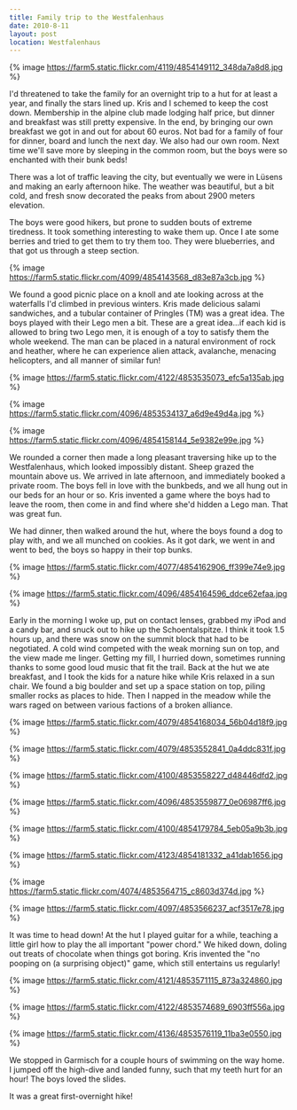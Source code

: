 ```yaml
---
title: Family trip to the Westfalenhaus
date: 2010-8-11
layout: post
location: Westfalenhaus
---
```


{% image https://farm5.static.flickr.com/4119/4854149112_348da7a8d8.jpg %}
  
  
I'd threatened to take the family for an overnight trip to a hut for at
least a year, and finally the stars lined up. Kris and I schemed to keep
the cost down. Membership in the alpine club made lodging half price, but
dinner and breakfast was still pretty expensive. In the end, by bringing
our own breakfast we got in and out for about 60 euros. Not bad for a family
of four for dinner, board and lunch the next day. We also had our own room.
Next time we'll save more by sleeping in the common room, but the boys
were so enchanted with their bunk beds!
  
  
There was a lot of traffic leaving the city, but eventually we were in
Lüsens and making an early afternoon hike. The weather was beautiful, but
a bit cold, and fresh snow decorated the peaks from about 2900 meters elevation.
  
  
The boys were good hikers, but prone to sudden bouts of extreme tiredness.
It took something interesting to wake them up. Once I ate some berries
and tried to get them to try them too. They were blueberries, and that
got us through a steep section.
  
  
{% image https://farm5.static.flickr.com/4099/4854143568_d83e87a3cb.jpg %}
  
  
We found a good picnic place on a knoll and ate looking across at the
waterfalls I'd climbed in previous winters. Kris made delicious salami
sandwiches, and a tubular container of Pringles (TM) was a great idea.
The boys played with their Lego men a bit. These are a great idea...if
each kid is allowed to bring two Lego men, it is enough of a toy to satisfy
them the whole weekend. The man can be placed in a natural environment
of rock and heather, where he can experience alien attack, avalanche, menacing
helicopters, and all manner of similar fun!
  
  
{% image https://farm5.static.flickr.com/4122/4853535073_efc5a135ab.jpg %}
  
{% image https://farm5.static.flickr.com/4096/4853534137_a6d9e49d4a.jpg %}
  
{% image https://farm5.static.flickr.com/4096/4854158144_5e9382e99e.jpg %}
  
  
We rounded a corner then made a long pleasant traversing hike up to the
Westfalenhaus, which looked impossibly distant. Sheep grazed the mountain
above us. We arrived in late afternoon, and immediately booked a private
room. The boys fell in love with the bunkbeds, and we all hung out in our
beds for an hour or so. Kris invented a game where the boys had to leave
the room, then come in and find where she'd hidden a Lego man. That was
great fun.
  
  
We had dinner, then walked around the hut, where the boys found a dog
to play with, and we all munched on cookies. As it got dark, we went in
and went to bed, the boys so happy in their top bunks.
  
  
{% image https://farm5.static.flickr.com/4077/4854162906_ff399e74e9.jpg %}
  
{% image https://farm5.static.flickr.com/4096/4854164596_ddce62efaa.jpg %}
  
  
Early in the morning I woke up, put on contact lenses, grabbed my iPod
and a candy bar, and snuck out to hike up the Schoentalspitze. I think
it took 1.5 hours up, and there was snow on the summit block that had to
be negotiated. A cold wind competed with the weak morning sun on top, and
the view made me linger. Getting my fill, I hurried down, sometimes running
thanks to some good loud music that fit the trail. Back at the hut we ate
breakfast, and I took the kids for a nature hike while Kris relaxed in
a sun chair. We found a big boulder and set up a space station on top,
piling smaller rocks as places to hide. Then I napped in the meadow while
the wars raged on between various factions of a broken alliance.
  
  
{% image https://farm5.static.flickr.com/4079/4854168034_56b04d18f9.jpg %}
  
{% image https://farm5.static.flickr.com/4079/4853552841_0a4ddc831f.jpg %}
  
{% image https://farm5.static.flickr.com/4100/4853558227_d48446dfd2.jpg %}
  
{% image https://farm5.static.flickr.com/4096/4853559877_0e06987ff6.jpg %}
  
{% image https://farm5.static.flickr.com/4100/4854179784_5eb05a9b3b.jpg %}
  
{% image https://farm5.static.flickr.com/4123/4854181332_a41dab1656.jpg %}
  
{% image https://farm5.static.flickr.com/4074/4853564715_c8603d374d.jpg %}
  
{% image https://farm5.static.flickr.com/4097/4853566237_acf3517e78.jpg %}
  
  
It was time to head down! At the hut I played guitar for a while, teaching
a little girl how to play the all important "power chord." We hiked down,
doling out treats of chocolate when things got boring. Kris invented the
"no pooping on (a surprising object)" game, which still entertains us regularly!
  
  
{% image https://farm5.static.flickr.com/4121/4853571115_873a324860.jpg %}
  
{% image https://farm5.static.flickr.com/4122/4853574689_6903ff556a.jpg %}
  
{% image https://farm5.static.flickr.com/4136/4853576119_11ba3e0550.jpg %}
  
  
We stopped in Garmisch for a couple hours of swimming on the way home.
I jumped off the high-dive and landed funny, such that my teeth hurt for
an hour! The boys loved the slides.
  
  
It was a great first-overnight hike!
